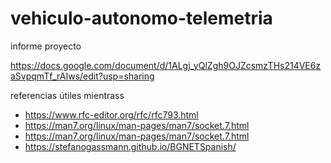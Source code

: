 # vehiculo-autonomo-telemetria

informe proyecto

https://docs.google.com/document/d/1ALgj_yQlZgh9OJZcsmzTHs214VE6zaSvpqmTf_rAIws/edit?usp=sharing

referencias útiles mientrass

- https://www.rfc-editor.org/rfc/rfc793.html
- https://man7.org/linux/man-pages/man7/socket.7.html
- https://man7.org/linux/man-pages/man7/socket.7.html
- https://stefanogassmann.github.io/BGNETSpanish/